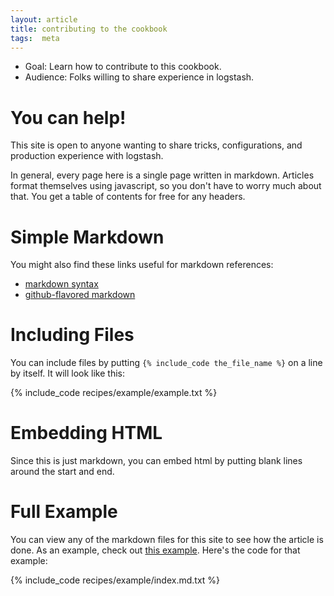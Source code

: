 ```yaml
---
layout: article
title: contributing to the cookbook
tags:  meta
---
```


* Goal: Learn how to contribute to this cookbook.
* Audience: Folks willing to share experience in logstash.

# You can help!

This site is open to anyone wanting to share tricks, configurations, and
production experience with logstash.

In general, every page here is a single page written in markdown. Articles
format themselves using javascript, so you don't have to worry much about that.
You get a table of contents for free for any headers.

# Simple Markdown

You might also find these links useful for markdown references:

* [markdown syntax](http://daringfireball.net/projects/markdown/syntax/)
* [github-flavored markdown](http://github.github.com/github-flavored-markdown/)

# Including Files

You can include files by putting `{% include_code the_file_name %}` on a line
by itself. It will look like this:

{% include_code recipes/example/example.txt %}

# Embedding HTML

Since this is just markdown, you can embed html by putting blank lines around
the start and end.

# Full Example

You can view any of the markdown files for this site to see how the article is
done. As an example, check out [this example](recipes/example). Here's the code
for that example:

{% include_code recipes/example/index.md.txt %}
